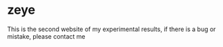 # zeye
This is the second website of my experimental results, if there is a bug or mistake, please contact me

